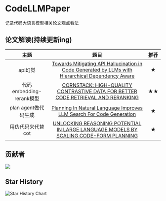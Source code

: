 # CodeLLMPaper
记录代码大语言模型相关论文观点看法


## 论文解读(持续更新ing)

|    主题     |                             题目                             | 推荐  |
| :---------: | :----------------------------------------------------------: | :---: |
|   api幻觉    | [Towards Mitigating API Hallucination in Code Generated by LLMs with Hierarchical Dependency Aware](./大语言模型生成api代码缓解解决方案/Towards%20Mitigating%20API%20Hallucination%20in%20Code%20Generated%20by%20LLMs%20with%20Hierarchical%20Dependency%20Aware.md) | ★ |
|   代码embedding-rerank模型    | [CORNSTACK: HIGH-QUALITY CONTRASTIVE DATA FOR BETTER CODE RETRIEVAL AND RERANKING](./代码嵌入高质量数据解决方案/CORNSTACK:%20HIGH-QUALITY%20CONTRASTIVE%20DATA%20FOR%20BETTER%20CODE%20RETRIEVAL%20AND%20RERANKING.md) | ★★ |
|   plan agent做代码生成    | [Planning In Natural Language Improves LLM Search For Code Generation](./plan%20agnet在代码生成任务中的解决方案/Planning%20In%20Natural%20Language%20Improves%20LLM%20Search%20For%20Code%20Generation.md) | ★ |
|   用伪代码来代替cot    | [UNLOCKING REASONING POTENTIAL IN LARGE LANGUAGE MODELS BY SCALING CODE-FORM PLANNING](./codeplan数据构造的解决方案/UNLOCKING%20REASONING%20POTENTIAL%20IN%20LARGE%20LANGUAGE%20MODELS%20BY%20SCALING%20CODE-FORM%20PLANNING.md) | ★ |




## 贡献者

<a href="https://github.com/XingYu-Zhong/CodeLLMPaper/graphs/contributors">
  <img src="https://contrib.rocks/image?repo=XingYu-Zhong/CodeLLMPaper" />
</a>



## Star History

<picture>
  <source
    media="(prefers-color-scheme: dark)"
    srcset="
      https://api.star-history.com/svg?repos=XingYu-Zhong/CodeLLMPaper&type=Date&theme=dark
    "
  />
  <source
    media="(prefers-color-scheme: light)"
    srcset="
      https://api.star-history.com/svg?repos=XingYu-Zhong/CodeLLMPaper&type=Date
    "
  />
  <img
    alt="Star History Chart"
    src="https://api.star-history.com/svg?repos=XingYu-Zhong/CodeLLMPaper&type=Date"
  />
</picture>